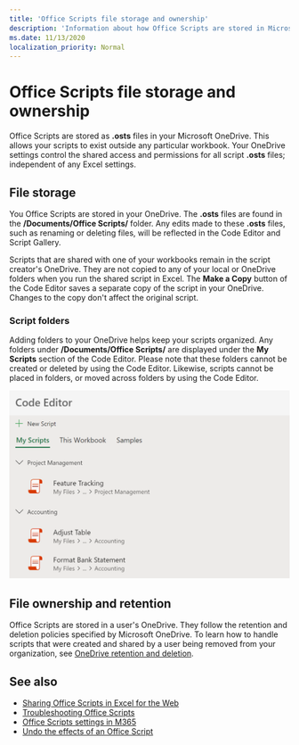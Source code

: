```yaml
---
title: 'Office Scripts file storage and ownership'
description: 'Information about how Office Scripts are stored in Microsoft OneDrive and transferred between owners.'
ms.date: 11/13/2020
localization_priority: Normal
---
```


# Office Scripts file storage and ownership

Office Scripts are stored as **.osts** files in your Microsoft OneDrive. This allows your scripts to exist outside any particular workbook. Your OneDrive settings control the shared access and permissions for all script **.osts** files; independent of any Excel settings.

## File storage

You Office Scripts are stored in your OneDrive. The **.osts** files are found in the **/Documents/Office Scripts/** folder. Any edits made to these **.osts** files, such as renaming or deleting files, will be reflected in the Code Editor and Script Gallery.

Scripts that are shared with one of your workbooks remain in the script creator's OneDrive. They are not copied to any of your local or OneDrive folders when you run the shared script in Excel. The **Make a Copy** button of the Code Editor saves a separate copy of the script in your OneDrive. Changes to the copy don't affect the original script.

### Script folders

Adding folders to your OneDrive helps keep your scripts organized. Any folders under **/Documents/Office Scripts/** are displayed under the **My Scripts** section of the Code Editor. Please note that these folders cannot be created or deleted by using the Code Editor. Likewise, scripts cannot be placed in folders, or moved across folders by using the Code Editor.

![Some scripts contained in folders, as displayed in the Code Editor task pane](../images/script-folders.png)

## File ownership and retention

Office Scripts are stored in a user's OneDrive. They follow the retention and deletion policies specified by Microsoft OneDrive. To learn how to handle scripts that were created and shared by a user being removed from your organization, see [OneDrive retention and deletion](/onedrive/retention-and-deletion).

## See also

- [Sharing Office Scripts in Excel for the Web](https://support.microsoft.com/office/sharing-office-scripts-in-excel-for-the-web-226eddbc-3a44-4540-acfe-fccda3d1122b)
- [Troubleshooting Office Scripts](../testing/troubleshooting.md)
- [Office Scripts settings in M365](https://support.office.com/article/office-scripts-settings-in-m365-19d3c51a-6ca2-40ab-978d-60fa49554dcf)
- [Undo the effects of an Office Script](../testing/undo.md)
